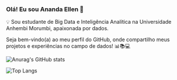 ###  Olá! Eu sou Ananda Ellen 👋

💡 Sou estudante de Big Data e Inteligência Analítica na Universidade Anhembi Morumbi, apaixonada por dados.

Seja bem-vindo(a) ao meu perfil do GitHub, onde compartilho meus projetos e experiências no campo de dados! 📊📚💻

![Anurag's GitHub stats](https://github-readme-stats.vercel.app/api?username=anuraghazra&show_icons=true&theme=radical)

![Top Langs](https://github-readme-stats.vercel.app/api/top-langs/?username=anuraghazra&layout=compact)

